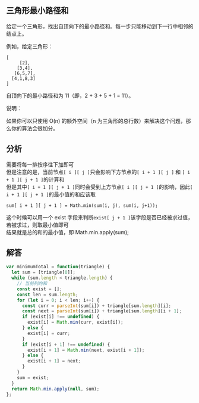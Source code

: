 ## 三角形最小路径和

给定一个三角形，找出自顶向下的最小路径和。每一步只能移动到下一行中相邻的结点上。

例如，给定三角形：

```
[
     [2],
    [3,4],
   [6,5,7],
  [4,1,8,3]
]
```

自顶向下的最小路径和为 11（即，2 + 3 + 5 + 1 = 11）。

说明：

如果你可以只使用 O(n) 的额外空间（n 为三角形的总行数）来解决这个问题，那么你的算法会很加分。

## 分析

需要将每一排按序往下加即可  
但是注意的是，当前节点`[ i ][ j ]`只会影响下方节点的`[ i + 1 ][ j ]` 和 `[ i + 1 ][ j + 1 ]`的计算和  
但是其中`[ i + 1 ][ j + 1 ]`同时会受到上方节点`[ i ][ j + 1 ]`的影响，因此`[ i + 1 ][ j + 1 ]`的最小值的和应该取

```
sum[ i + 1 ][ j + 1 ] = Math.min(sum(i, j), sum(i, j+1));
```

这个时候可以用一个 exist 字段来判断`exist[ j + 1 ]`该字段是否已经被求过值，若被求过，则取最小值即可  
结果就是总的和的最小值，即 Math.min.apply(sum);

## 解答

```javascript
var minimumTotal = function(triangle) {
  let sum = [triangle[0]];
  while (sum.length < triangle.length) {
    // 当前列的和
    const exist = [];
    const len = sum.length;
    for (let i = 0; i < len; i++) {
      const curr = parseInt(sum[i]) + triangle[sum.length][i];
      const next = parseInt(sum[i]) + triangle[sum.length][i + 1];
      if (exist[i] !== undefined) {
        exist[i] = Math.min(curr, exist[i]);
      } else {
        exist[i] = curr;
      }
      if (exist[i + 1] !== undefined) {
        exist[i + 1] = Math.min(next, exist[i + 1]);
      } else {
        exist[i + 1] = next;
      }
    }
    sum = exist;
  }
  return Math.min.apply(null, sum);
};
```
